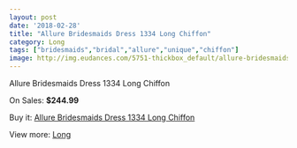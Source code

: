 ```yaml
---
layout: post
date: '2018-02-28'
title: "Allure Bridesmaids Dress 1334 Long Chiffon"
category: Long
tags: ["bridesmaids","bridal","allure","unique","chiffon"]
image: http://img.eudances.com/5751-thickbox_default/allure-bridesmaids-dress-1334-long-chiffon.jpg
---
```

Allure Bridesmaids Dress 1334 Long Chiffon

On Sales: **$244.99**
<a href="https://www.eudances.com/en/long/2004-allure-bridesmaids-dress-1334-long-chiffon.html"><amp-img layout="responsive" width="600" height="600" src="//img.eudances.com/5751-thickbox_default/allure-bridesmaids-dress-1334-long-chiffon.jpg" alt="Allure Bridesmaids Dress 1334 Long Chiffon 0" /></a>
<a href="https://www.eudances.com/en/long/2004-allure-bridesmaids-dress-1334-long-chiffon.html"><amp-img layout="responsive" width="600" height="600" src="//img.eudances.com/5753-thickbox_default/allure-bridesmaids-dress-1334-long-chiffon.jpg" alt="Allure Bridesmaids Dress 1334 Long Chiffon 1" /></a>
<a href="https://www.eudances.com/en/long/2004-allure-bridesmaids-dress-1334-long-chiffon.html"><amp-img layout="responsive" width="600" height="600" src="//img.eudances.com/5752-thickbox_default/allure-bridesmaids-dress-1334-long-chiffon.jpg" alt="Allure Bridesmaids Dress 1334 Long Chiffon 2" /></a>

Buy it: [Allure Bridesmaids Dress 1334 Long Chiffon](https://www.eudances.com/en/long/2004-allure-bridesmaids-dress-1334-long-chiffon.html "Allure Bridesmaids Dress 1334 Long Chiffon")

View more: [Long](https://www.eudances.com/en/21-long "Long")
